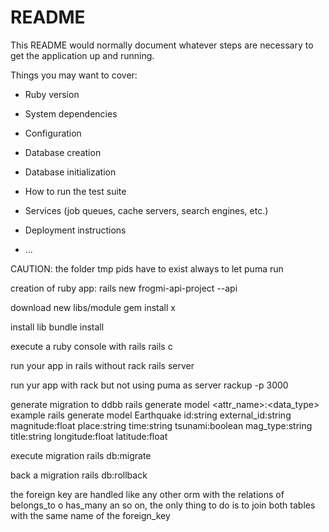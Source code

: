 # README

This README would normally document whatever steps are necessary to get the
application up and running.

Things you may want to cover:

- Ruby version

- System dependencies

- Configuration

- Database creation

- Database initialization

- How to run the test suite

- Services (job queues, cache servers, search engines, etc.)

- Deployment instructions

- ...

CAUTION:
the folder tmp pids have to exist always to let puma run

creation of ruby app:
rails new frogmi-api-project --api

download new libs/module
gem install x

install lib
bundle install

execute a ruby console with rails
rails c

run your app in rails without rack
rails server

run yur app with rack but not using puma as server
rackup -p 3000

generate migration to ddbb
rails generate model <model> <attr_name>:<data_type>
example
rails generate model Earthquake id:string external_id:string magnitude:float place:string time:string tsunami:boolean mag_type:string title:string longitude:float latitude:float

execute migration
rails db:migrate

back a migration
rails db:rollback

the foreign key are handled like any other orm with the relations of belongs_to o has_many an so on, the only thing to do is to join both tables with the same name of the foreign_key
